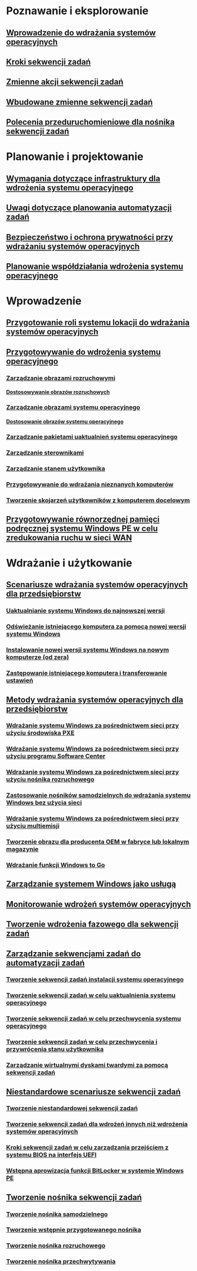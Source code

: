 # Poznawanie i eksplorowanie
## [Wprowadzenie do wdrażania systemów operacyjnych](understand/introduction-to-operating-system-deployment.md)
## [Kroki sekwencji zadań](understand/task-sequence-steps.md)
## [Zmienne akcji sekwencji zadań](understand/task-sequence-action-variables.md)
## [Wbudowane zmienne sekwencji zadań](understand/task-sequence-built-in-variables.md)
## [Polecenia przeduruchomieniowe dla nośnika sekwencji zadań](understand/prestart-commands-for-task-sequence-media.md)

# Planowanie i projektowanie
## [Wymagania dotyczące infrastruktury dla wdrożenia systemu operacyjnego](plan-design/infrastructure-requirements-for-operating-system-deployment.md)
## [Uwagi dotyczące planowania automatyzacji zadań](plan-design/planning-considerations-for-automating-tasks.md)
## [Bezpieczeństwo i ochrona prywatności przy wdrażaniu systemów operacyjnych](plan-design/security-and-privacy-for-operating-system-deployment.md)
## [Planowanie współdziałania wdrożenia systemu operacyjnego](plan-design/planning-for-operating-system-deployment-interoperability.md)

# Wprowadzenie
## [Przygotowanie roli systemu lokacji do wdrażania systemów operacyjnych](get-started/prepare-site-system-roles-for-operating-system-deployments.md)
## [Przygotowywanie do wdrożenia systemu operacyjnego](get-started/prepare-for-operating-system-deployment.md)
### [Zarządzanie obrazami rozruchowymi](get-started/manage-boot-images.md)
#### [Dostosowywanie obrazów rozruchowych](get-started/customize-boot-images.md)

### [Zarządzanie obrazami systemu operacyjnego](get-started/manage-operating-system-images.md)
#### [Dostosowanie obrazów systemu operacyjnego](get-started/customize-operating-system-images.md)

### [Zarządzanie pakietami uaktualnień systemu operacyjnego](get-started/manage-operating-system-upgrade-packages.md)
### [Zarządzanie sterownikami](get-started/manage-drivers.md)
### [Zarządzanie stanem użytkownika](get-started/manage-user-state.md)
### [Przygotowywanie do wdrażania nieznanych komputerów](get-started/prepare-for-unknown-computer-deployments.md)
### [Tworzenie skojarzeń użytkowników z komputerem docelowym](get-started/associate-users-with-a-destination-computer.md)

## [Przygotowywanie równorzędnej pamięci podręcznej systemu Windows PE w celu zredukowania ruchu w sieci WAN](get-started/prepare-windows-pe-peer-cache-to-reduce-wan-traffic.md)

# Wdrażanie i użytkowanie
## [Scenariusze wdrażania systemów operacyjnych dla przedsiębiorstw](deploy-use/scenarios-to-deploy-enterprise-operating-systems.md)
### [Uaktualnianie systemu Windows do najnowszej wersji](deploy-use/upgrade-windows-to-the-latest-version.md)
### [Odświeżanie istniejącego komputera za pomocą nowej wersji systemu Windows](deploy-use/refresh-an-existing-computer-with-a-new-version-of-windows.md)
### [Instalowanie nowej wersji systemu Windows na nowym komputerze (od zera)](deploy-use/install-new-windows-version-new-computer-bare-metal.md)
### [Zastępowanie istniejącego komputera i transferowanie ustawień](deploy-use/replace-an-existing-computer-and-transfer-settings.md)

## [Metody wdrażania systemów operacyjnych dla przedsiębiorstw](deploy-use/methods-to-deploy-enterprise-operating-systems.md)
### [Wdrażanie systemu Windows za pośrednictwem sieci przy użyciu środowiska PXE](deploy-use/use-pxe-to-deploy-windows-over-the-network.md)
### [Wdrażanie systemu Windows za pośrednictwem sieci przy użyciu programu Software Center](deploy-use/use-software-center-to-deploy-windows-over-the-network.md)
### [Wdrażanie systemu Windows za pośrednictwem sieci przy użyciu nośnika rozruchowego](deploy-use/use-bootable-media-to-deploy-windows-over-the-network.md)
### [Zastosowanie nośników samodzielnych do wdrażania systemu Windows bez użycia sieci](deploy-use/use-stand-alone-media-to-deploy-windows-without-using-the-network.md)
### [Wdrażanie systemu Windows za pośrednictwem sieci przy użyciu multiemisji](deploy-use/use-multicast-to-deploy-windows-over-the-network.md)
### [Tworzenie obrazu dla producenta OEM w fabryce lub lokalnym magazynie](deploy-use/create-an-image-for-an-oem-in-factory-or-a-local-depot.md)
### [Wdrażanie funkcji Windows to Go](deploy-use/deploy-windows-to-go.md)

## [Zarządzanie systemem Windows jako usługą](deploy-use/manage-windows-as-a-service.md)
## [Monitorowanie wdrożeń systemów operacyjnych](deploy-use/monitor-operating-system-deployments.md)
## [Tworzenie wdrożenia fazowego dla sekwencji zadań](deploy-use/create-phased-deployment-for-task-sequence.md)

## [Zarządzanie sekwencjami zadań do automatyzacji zadań](deploy-use/manage-task-sequences-to-automate-tasks.md)
### [Tworzenie sekwencji zadań instalacji systemu operacyjnego](deploy-use/create-a-task-sequence-to-install-an-operating-system.md)
### [Tworzenie sekwencji zadań w celu uaktualnienia systemu operacyjnego](deploy-use/create-a-task-sequence-to-upgrade-an-operating-system.md)
### [Tworzenie sekwencji zadań w celu przechwycenia systemu operacyjnego](deploy-use/create-a-task-sequence-to-capture-an-operating-system.md)
### [Tworzenie sekwencji zadań w celu przechwycenia i przywrócenia stanu użytkownika](deploy-use/create-a-task-sequence-to-capture-and-restore-user-state.md)
### [Zarządzanie wirtualnymi dyskami twardymi za pomocą sekwencji zadań](deploy-use/use-a-task-sequence-to-manage-virtual-hard-disks.md)

## [Niestandardowe scenariusze sekwencji zadań](deploy-use/custom-task-sequence-scenarios.md)
### [Tworzenie niestandardowej sekwencji zadań](deploy-use/create-a-custom-task-sequence.md)
### [Tworzenie sekwencji zadań dla wdrożeń innych niż wdrożenia systemów operacyjnych](deploy-use/create-a-task-sequence-for-non-operating-system-deployments.md)
### [Kroki sekwencji zadań w celu zarządzania przejściem z systemu BIOS na interfejs UEFI](deploy-use/task-sequence-steps-to-manage-bios-to-uefi-conversion.md)
### [Wstępna aprowizacja funkcji BitLocker w systemie Windows PE](deploy-use/preprovision-bitlocker-in-windows-pe.md)

## [Tworzenie nośnika sekwencji zadań](deploy-use/create-task-sequence-media.md)
### [Tworzenie nośnika samodzielnego](deploy-use/create-stand-alone-media.md)
### [Tworzenie wstępnie przygotowanego nośnika](deploy-use/create-prestaged-media.md)
### [Tworzenie nośnika rozruchowego](deploy-use/create-bootable-media.md)
### [Tworzenie nośnika przechwytywania](deploy-use/create-capture-media.md)
